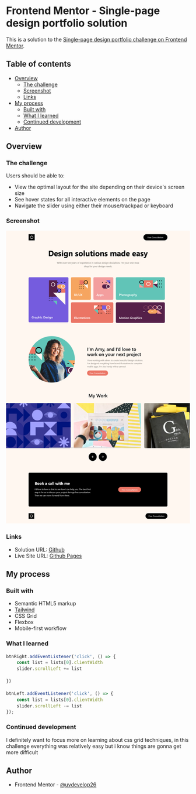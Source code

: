 # Frontend Mentor - Single-page design portfolio solution

This is a solution to the [Single-page design portfolio challenge on Frontend Mentor](https://www.frontendmentor.io/challenges/singlepage-design-portfolio-2MMhyhfKVo).

## Table of contents

- [Overview](#overview)
  - [The challenge](#the-challenge)
  - [Screenshot](#screenshot)
  - [Links](#links)
- [My process](#my-process)
  - [Built with](#built-with)
  - [What I learned](#what-i-learned)
  - [Continued development](#continued-development)
- [Author](#author)



## Overview

### The challenge

Users should be able to:

- View the optimal layout for the site depending on their device's screen size
- See hover states for all interactive elements on the page
- Navigate the slider using either their mouse/trackpad or keyboard

### Screenshot

![](./finalShots/DesktopPreview.png)


### Links

- Solution URL: [Github](https://github.com/uvdevelop26/single-page-desing-portfolio-uv)
- Live Site URL: [Github Pages](https://your-live-site-url.com)

## My process

### Built with

- Semantic HTML5 markup
- [Tailwind](https://tailwindcss.com/)
- CSS Grid
- Flexbox
- Mobile-first workflow

### What I learned

```js
btnRight.addEventListener('click', () => {
    const list = lists[0].clientWidth
    slider.scrollLeft += list

})

btnLeft.addEventListener('click', () => {
    const list = lists[0].clientWidth
    slider.scrollLeft -= list
});
```

### Continued development

I definitely want to focus more on learning about css grid techniques, in this challenge everything was relatively easy but i know things are gonna get more difficult


## Author

- Frontend Mentor - [@uvdevelop26](https://www.frontendmentor.io/profile/uvdevelop26)


